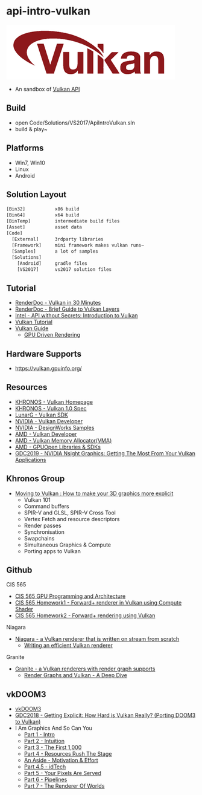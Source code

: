 # api-intro-vulkan

![](Asset/vulkan-logo.png)

* An sandbox of [Vulkan API][1]



## Build

* open Code/Solutions/VS2017/ApiIntroVulkan.sln
* build & play~



## Platforms

* Win7, Win10
* Linux
* Android



## Solution Layout

```
[Bin32]           x86 build
[Bin64]           x64 build
[BinTemp]         intermediate build files
[Asset]           asset data
[Code]
  [External]      3rdparty libraries
  [Framework]     mini framework makes vulkan runs~
  [Samples]       a lot of samples
  [Solutions]
    [Android]     gradle files
    [VS2017]      vs2017 solution files
```



## Tutorial

* [RenderDoc - Vulkan in 30 Minutes][10]
* [RenderDoc - Brief Guide to Vulkan Layers][11]
* [Intel - API without Secrets: Introduction to Vulkan][12]
* [Vulkan Tutorial][7]
* [Vulkan Guide][30]
  * [GPU Driven Rendering][31]



## Hardware Supports

* https://vulkan.gpuinfo.org/



## Resources

* [KHRONOS - Vulkan Homepage][8]
* [KHRONOS - Vulkan 1.0 Spec][9]
* [LunarG - Vulkan SDK][6]
* [NVIDIA - Vulkan Developer][2]
* [NVIDIA - DesignWorks Samples][5]
* [AMD - Vulkan Developer][3]
* [AMD - Vulkan Memory Allocator(VMA)][4]
* [AMD - GPUOpen Libraries & SDKs][13]
* [GDC2019 - NVIDIA Nsight Graphics: Getting The Most From Your Vulkan Applications][19]



## Khronos Group

* [Moving to Vulkan : How to make your 3D graphics more explicit][32]
  * Vulkan 101
  * Command buffers
  * SPIR-V and GLSL, SPIR-V Cross Tool
  * Vertex Fetch and resource descriptors
  * Render passes
  * Synchronisation
  * Swapchains
  * Simultaneous Graphics & Compute
  * Porting apps to Vulkan



## Github

CIS 565

* [CIS 565 GPU Programming and Architecture][12]
* [CIS 565 Homework1 - Forward+ renderer in Vulkan using Compute Shader][14]
* [CIS 565 Homework2 - Forward+ rendering using Vulkan][15]

Niagara

* [Niagara - a Vulkan renderer that is written on stream from scratch][29]
  * [Writing an efficient Vulkan renderer][34]

Granite

* [Granite - a Vulkan renderers with render graph supports][35]
  * [Render Graphs and Vulkan - A Deep Dive][33]



## vkDOOM3

* [vkDOOM3][18]
* [GDC2018 - Getting Explicit: How Hard is Vulkan Really? (Porting DOOM3 to Vulkan)][17]
* I Am Graphics And So Can You
  * [Part 1 - Intro][20]
  * [Part 2 - Intuition][21]
  * [Part 3 - The First 1,000][22]
  * [Part 4 - Resources Rush The Stage][23]
  * [An Aside - Motivation & Effort][24]
  * [Part 4.5 - idTech][25]
  * [Part 5 - Your Pixels Are Served][26]
  * [Part 6 - Pipelines][27]
  * [Part 7 - The Renderer Of Worlds][28]



[1]:https://www.khronos.org/vulkan/
[2]:https://developer.nvidia.com/Vulkan
[3]:https://gpuopen.com/vulkan/
[4]:https://gpuopen.com/vulkan-memory-allocator/
[5]:https://github.com/nvpro-samples
[6]:https://www.lunarg.com/vulkan-sdk/
[7]:https://vulkan-tutorial.com/
[8]:https://www.khronos.org/vulkan/
[9]:https://www.khronos.org/registry/vulkan/specs/1.0/html/
[10]:https://renderdoc.org/vulkan-in-30-minutes.html
[11]:https://renderdoc.org/vulkan-layer-guide.html
[12]:https://cis565-fall-2020.github.io/
[13]:https://github.com/GPUOpen-LibrariesAndSDKs
[14]:https://github.com/WindyDarian/Vulkan-Forward-Plus-Renderer
[15]:https://github.com/zimengyang/ForwardPlus_Vulkan
[16]:https://github.com/GameTechDev/IntroductionToVulkan
[17]:https://www.gdcvault.com/play/1024848/Getting-Explicit-How-Hard-is
[18]:https://github.com/DustinHLand/vkDOOM3
[19]:https://www.nvidia.com/en-us/on-demand/session/gtcsiliconvalley2019-s9661/
[20]:https://www.fasterthan.life/blog/2017/7/11/i-am-graphics-and-so-can-you-part-1
[21]:https://www.fasterthan.life/blog/2017/7/11/i-am-graphics-and-so-can-you-part-2-intuition
[22]:https://www.fasterthan.life/blog/2017/7/12/i-am-graphics-and-so-can-you-part-3-breaking-ground
[23]:https://www.fasterthan.life/blog/2017/7/13/i-am-graphics-and-so-can-you-part-4-
[24]:https://www.fasterthan.life/blog/2017/7/15/i-am-graphics-and-so-can-you-effort
[25]:https://www.fasterthan.life/blog/2017/7/16/i-am-graphics-and-so-can-you-idtech
[26]:https://www.fasterthan.life/blog/2017/7/22/i-am-graphics-and-so-can-you-part-5-your-pixels-are-served
[27]:https://www.fasterthan.life/blog/2017/7/24/i-am-graphics-and-so-can-you-part-6-pipelines
[28]:https://www.fasterthan.life/blog/2017/7/28/i-am-graphics-and-so-can-you-part-7-the-renderer-of-worlds
[29]:https://github.com/zeux/niagara
[30]:https://vkguide.dev/
[31]:https://vkguide.dev/docs/gpudriven
[32]:https://www.khronos.org/events/moving-to-vulkan-how-to-make-your-3d-graphics-more-explicit
[33]:http://themaister.net/blog/2017/08/15/render-graphs-and-vulkan-a-deep-dive/
[34]:https://zeux.io/2020/02/27/writing-an-efficient-vulkan-renderer/
[35]:https://github.com/Themaister/Granite
